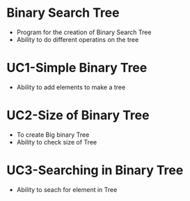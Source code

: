 # Binary Search Tree
* Program for the creation of Binary Search Tree
* Ability to do different operatins on the tree

# UC1-Simple Binary Tree
* Ability to add elements to make a tree

# UC2-Size of Binary Tree
* To create Big binary Tree
* Ability to check size of Tree

# UC3-Searching in Binary Tree
* Ability to seach for element in Tree